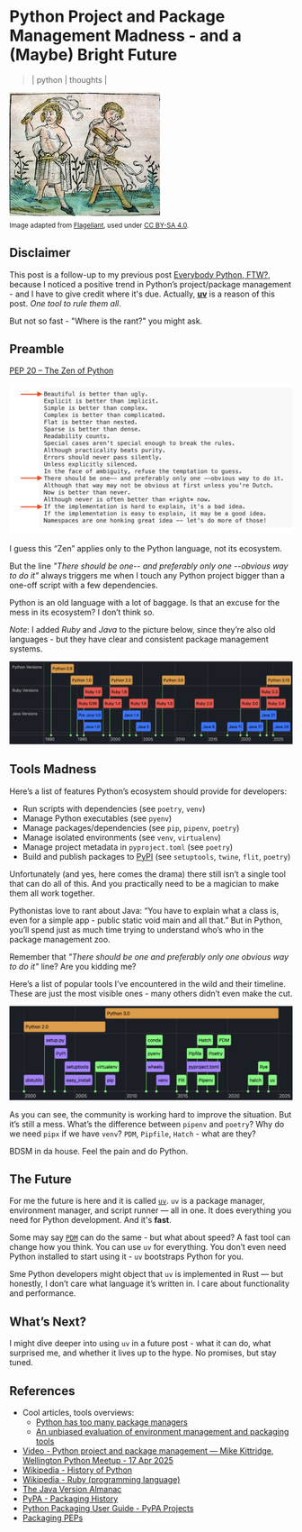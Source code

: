 # Python Project and Package Management Madness - and a (Maybe) Bright Future
> | python | thoughts |

![alt text](2025-05-17-py-pkg-madness/pic0.jpg)  
<sub>Image adapted from <a href="https://en.wikipedia.org/wiki/Flagellant">Flagellant</a>, used under <a href="https://creativecommons.org/licenses/by-sa/4.0/">CC BY-SA 4.0</a>.</sub>


## Disclaimer

This post is a follow-up to my previous post [Everybody Python, FTW?](../2024/2024-08-14-rant-python.md), because I noticed a positive trend in Python’s project/package management - and I have to give credit where it's due.
Actually, [**uv**](https://github.com/astral-sh/uv) is a reason of this post. *One tool to rule them all*. 

But not so fast - "Where is the rant?" you might ask.

## Preamble

[PEP 20 – The Zen of Python](https://peps.python.org/pep-0020/)

![alt text](2025-05-17-py-pkg-madness/pic1.png)

I guess this “Zen” applies only to the Python language, not its ecosystem.

But the line *"There should be one-- and preferably only one --obvious way to do it"* always triggers me when I touch any Python project bigger than a one-off script with a few dependencies.

Python is an old language with a lot of baggage. Is that an excuse for the mess in its ecosystem? I don’t think so.

*Note*: I added *Ruby* and *Java* to the picture below, since they’re also old languages - but they have clear and consistent package management systems.

![alt text](2025-05-17-py-pkg-madness/pic2.png)

## Tools Madness 

Here’s a list of features Python’s ecosystem should provide for developers:

- Run scripts with dependencies (see `poetry`, `venv`)
- Manage Python executables (see `pyenv`)
- Manage packages/dependencies (see `pip`, `pipenv`, `poetry`)
- Manage isolated environments (see `venv`, `virtualenv`)
- Manage project metadata in `pyproject.toml` (see `poetry`)
- Build and publish packages to [PyPI](https://pypi.org) (see `setuptools`, `twine`, `flit`, `poetry`)

Unfortunately (and yes, here comes the drama) there still isn’t a single tool that can do all of this.
And you practically need to be a magician to make them all work together.

Pythonistas love to rant about Java: “You have to explain what a class is, even for a simple app - public static void main and all that.”
But in Python, you’ll spend just as much time trying to understand who’s who in the package management zoo.

Remember that *"There should be one and preferably only one obvious way to do it"* line? Are you kidding me?

Here’s a list of popular tools I’ve encountered in the wild and their timeline. These are just the most visible ones - many others didn’t even make the cut.

![alt text](2025-05-17-py-pkg-madness/pic3.png)

As you can see, the community is working hard to improve the situation. But it’s still a mess. What’s the difference between `pipenv` and `poetry`? Why do we need `pipx` if we have `venv`? `PDM`, `Pipfile`, `Hatch` - what are they?

BDSM in da house. Feel the pain and do Python.

## The Future

For me the future is here and it is called [`uv`](https://github.com/astral-sh/uv). `uv` is a package manager, environment manager, and script runner — all in one. It does everything you need for Python development. And it's **fast**.

Some may say [`PDM`](https://github.com/pdm-project/pdm) can do the same - but what about speed? A fast tool can change how you think. You can use `uv` for everything.
You don’t even need Python installed to start using it - `uv` bootstraps Python for you.

Sme Python developers might object that `uv` is implemented in Rust — but honestly, I don’t care what language it’s written in. I care about functionality and performance.

## What’s Next?

I might dive deeper into using `uv` in a future post - what it can do, what surprised me, and whether it lives up to the hype. No promises, but stay tuned.

## References

- Cool articles, tools overviews:
  - [Python has too many package managers](https://dublog.net/blog/so-many-python-package-managers/)
  - [An unbiased evaluation of environment management and packaging tools](https://alpopkes.com/posts/python/packaging_tools/)  
- [Video - Python project and package management — Mike Kittridge, Wellington Python Meetup - 17 Apr 2025](https://www.youtube.com/watch?v=uBqkAa8G9Bo)
- [Wikipedia - History of Python](https://en.wikipedia.org/wiki/History_of_Python)
- [Wikipedia - Ruby (programming language)](https://en.wikipedia.org/wiki/Ruby_(programming_language))
- [The Java Version Almanac](https://javaalmanac.io)
- [PyPA - Packaging History](https://www.pypa.io/en/latest/history/)
- [Python Packaging User Guide - PyPA Projects](https://packaging.python.org/en/latest/key_projects/#pypa-projects)
- [Packaging PEPs](https://peps.python.org/topic/packaging/)
